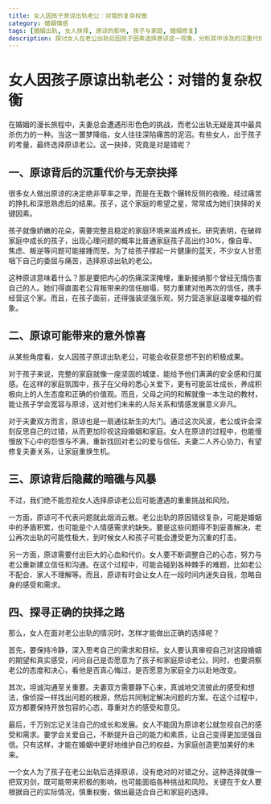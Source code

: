 ```yaml
---
title: 女人因孩子原谅出轨老公：对错的复杂权衡
category: 婚姻情感
tags: [婚姻出轨, 女人抉择, 原谅的影响, 孩子与家庭, 婚姻修复]
description: 探讨女人在老公出轨后因孩子因素选择原谅这一现象，分析其中涉及的沉重代价、可能收获、隐藏风险，以及如何做出正确抉择，权衡这一行为对错的复杂性。
---
```

# 女人因孩子原谅出轨老公：对错的复杂权衡
在婚姻的漫长旅程中，夫妻总会遭遇形形色色的挑战，而老公出轨无疑是其中最具杀伤力的一种。当这一噩梦降临，女人往往深陷痛苦的泥沼。有些女人，出于孩子的考量，最终选择原谅老公。这一抉择，究竟是对是错呢？

## 一、原谅背后的沉重代价与无奈抉择
很多女人做出原谅的决定绝非草率之举，而是在无数个辗转反侧的夜晚，经过痛苦的挣扎和深思熟虑后的结果。孩子，这个家庭的希望之星，常常成为她们抉择的关键因素。

孩子就像娇嫩的花朵，需要完整且稳定的家庭环境来滋养成长。研究表明，在破碎家庭中成长的孩子，出现心理问题的概率比普通家庭孩子高出约30%，像自卑、焦虑、叛逆等问题可能接踵而至。为了给孩子撑起一片健康的蓝天，不少女人甘愿咽下自己的委屈与痛苦，选择原谅出轨的老公。

这种原谅意味着什么？那是要把内心的伤痛深深掩埋，重新接纳那个曾经无情伤害自己的人。她们得直面老公背叛带来的信任崩塌，努力重建对他再次的信任，携手经营这个家。而且，在孩子面前，还得强装坚强乐观，努力营造家庭温暖幸福的假象。

## 二、原谅可能带来的意外惊喜
从某些角度看，女人因孩子原谅出轨老公，可能会收获意想不到的积极成果。

对于孩子来说，完整的家庭就像一座坚固的城堡，能给予他们满满的安全感和归属感。在这样的家庭氛围中，孩子在父母的悉心关爱下，更有可能茁壮成长，养成积极向上的人生态度和正确的价值观。而且，父母之间的和解就像一本生动的教材，能让孩子学会宽容与原谅，这对他们未来的人际关系和情感发展意义非凡。

对于夫妻双方而言，原谅也是一扇通往新生的大门。通过这次风波，老公或许会深刻反思自己的过错，从而更加珍视这段婚姻和家庭。女人在原谅的过程中，也能慢慢放下心中的怨恨与不满，重新找回对老公的爱与信任。夫妻二人齐心协力，有望修复夫妻关系，让家庭重焕生机。

## 三、原谅背后隐藏的暗礁与风暴
不过，我们绝不能忽视女人选择原谅老公后可能遭遇的重重挑战和风险。

一方面，原谅可不代表问题就此烟消云散。老公出轨的原因错综复杂，可能是婚姻中的矛盾积累，也可能是个人情感需求的缺失。要是这些问题得不到妥善解决，老公再次出轨的可能性极大，到时候女人和孩子可能会遭受更为沉重的打击。

另一方面，原谅需要付出巨大的心血和代价。女人要不断调整自己的心态，努力与老公重新建立信任和沟通。在这个过程中，可能会碰到各种棘手的难题，比如老公不配合、家人不理解等。而且，原谅有时会让女人在一段时间内迷失自我，忽略自身的感受和需求。

## 四、探寻正确的抉择之路
那么，女人在面对老公出轨的情况时，怎样才能做出正确的选择呢？

首先，要保持冷静，深入思考自己的需求和目标。女人要认真审视自己对这段婚姻的期望和真实感受，问问自己是否愿意为了孩子和家庭原谅老公。同时，也要洞察老公的态度和决心，看他是否真心悔过，是否愿意为家庭全力以赴地改变。

其次，坦诚沟通至关重要。夫妻双方需要静下心来，真诚地交流彼此的感受和想法，像侦探一样找出问题的根源，然后共同制定解决问题的方案。在这个过程中，双方都要保持开放包容的心态，尊重对方的感受和意见。

最后，千万别忘记关注自己的成长和发展。女人不能因为原谅老公就忽视自己的感受和需求。要学会关爱自己，不断提升自己的能力和素质，让自己变得更加坚强自信。只有这样，才能在婚姻中更好地维护自己的权益，为家庭创造更加美好的未来。

一个女人为了孩子在老公出轨后选择原谅，没有绝对的对错之分。这种选择就像一把双刃剑，既可能带来积极的影响，也可能面临各种挑战和风险。关键在于女人要根据自己的实际情况，慎重权衡，做出最适合自己和家庭的选择。